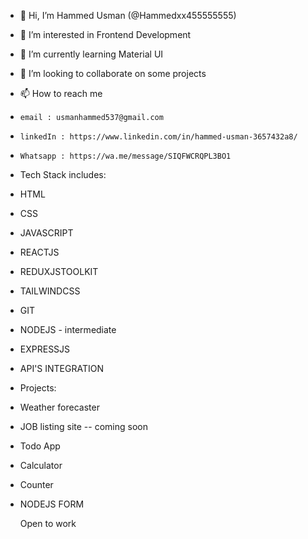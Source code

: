 - 👋 Hi, I’m Hammed Usman (@Hammedxx455555555)
- 👀 I’m interested in Frontend Development
- 🌱 I’m currently learning  Material UI
- 💞️ I’m looking to collaborate on some projects
- 📫 How to reach me
-     email : usmanhammed537@gmail.com
-     linkedIn : https://www.linkedin.com/in/hammed-usman-3657432a8/
-     Whatsapp : https://wa.me/message/SIQFWCRQPL3BO1
-    Tech Stack includes:
-    HTML
-    CSS
-    JAVASCRIPT
-    REACTJS
-    REDUXJSTOOLKIT
-    TAILWINDCSS
-    GIT
-    NODEJS - intermediate
-    EXPRESSJS
-    API'S INTEGRATION
-  Projects:
- Weather forecaster
- JOB listing site -- coming soon
- Todo App
- Calculator
- Counter
- NODEJS FORM

     Open to work 
  

<!---
Hammedxx455555555/Hammedxx455555555 is a ✨ special ✨ repository because its `README.md` (this file) appears on your GitHub profile.
You can click the Preview link to take a look at your changes.
--->
